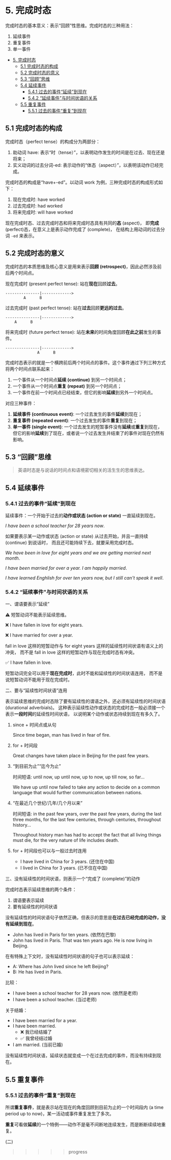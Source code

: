 # 5. 完成时态

完成时态的基本意义：表示“回顾”性思维。完成时态的三种用法：

1. 延续事件
2. 重复事件
3. 单一事件

- [5. 完成时态](#5-完成时态)
  - [5.1 完成时态的构成](#51-完成时态的构成)
  - [5.2 完成时态的意义](#52-完成时态的意义)
  - [5.3 “回顾”思维](#53-回顾思维)
  - [5.4 延续事件](#54-延续事件)
    - [5.4.1 过去的事件“延续”到现在](#541-过去的事件延续到现在)
    - [5.4.2 “延续事件”与时间状语的关系](#542-延续事件与时间状语的关系)
  - [5.5 重复事件](#55-重复事件)
    - [5.5.1 过去的事件“重复”到现在](#551-过去的事件重复到现在)

## 5.1 完成时态的构成

完成时态（perfect tense）的构成分为两部分：

1. 助动词 have: 表示“时（tense）”，以表明动作发生的时间是在过去、现在还是将来；
2. 实义动词的过去分词-ed: 表示动作的“体态（aspect）”，以表明该动作已经完成。

完成时态的构成是“have+-ed”。以动词 work 为例，三种完成时态的构成形式如下：

1. 现在完成时: have worked
2. 过去完成时: had worked
3. 将来完成时: will have worked

现在完成时态、过去完成时态和将来完成时态具有共同的**态** (aspect)，
即**完成** (perfect)态，在意义上是表示动作完成了 (complete)，
在结构上用动词的过去分词 `-ed` 来表示。

## 5.2 完成时态的意义

完成时态的本质思维及核心意义是用来表示**回顾 (retrospect)**，因此必然涉及前后两个时间点。

现在完成时 (present perfect tense): 站在**现在**回顾**过去**。

```diagram
---------------|------------->
        A      B
```

过去完成时 (past perfect tense): 站在**过去**回顾**更远的过去**。

```diagram
---------------|------------->
    A      B
```

将来完成时 (future perfect tense): 站在**未来**的时间角度回顾**在此之前**发生的事件。

```diagram
---------------|------------->
              A      B
```

完成时态表示的就是一个横跨前后两个时间点的事件。这个事件通过下列三种方式将两个时间点联系起来：

1. 一个事件从一个时间点**延续 (continue)** 到另一个时间点；
2. 一个事件从一个时间点**重复 (repeat)** 到另一个时间点；
3. 一个事件在前一个时间点已经结束，但它的影响**延续**到另外一个时间点。

对应三种事件：

1. **延续事件 (continuous event)**: 一个过去发生的事件**延续**到现在；
2. **重复事件 (repeated event)**: 一个过去发生的事件**重复**到现在；
3. **单一事件 (single event)**: 一个过去发生的短暂事件没有**延续**或**重复**到现在，
   但它的影响**延续**到了现在，或者说一个过去发生并结束了的事件对现在仍然有影响。

## 5.3 “回顾”思维

> 英语时态是与说话的时间点和语境密切相关的活生生的思维表达。

## 5.4 延续事件

### 5.4.1 过去的事件“延续”到现在

延续事件：一个开始于过去的**动作或状态 (action or state)** 一直延续到现在。

*I have been a school teacher for 28 years now*.

如果要表示某一动作或状态 (action or state) 从过去开始，并且一直持续 (continue) 到说话时，
而且还可能持续下去，就要采用完成时态。

*We have been in love for eight years and we are getting married next month*.

*I have been married for over a year. I am happily married*.

*I have learned Enghlish for over ten years now, but I still can't speak it
well*.

### 5.4.2 “延续事件”与时间状语的关系

一、谓语要表示“延续”

⚠️ 短暂动词不能表示延续思维。

❌ I have fallen in love for eight years.

❌ I have married for over a year.

fall in love 这样的短暂动作与 for eight years 这样的延续性时间状语有语义上的冲突，
而不是 fall in love 这样的短暂动作与现在完成时态有冲突。

✅ I have fallen in love.

短暂动词完全可以用于**现在完成时**，此时不能和延续性的时间状语连用，
而不是说短暂动词不能用于现在完成时。

二、要与“延续性时间状语”连用

表示延续思维的完成时态除了要有延续性的谓语之外，还必须有延续性的时间状语
(durational adverbials)。
这种表示延续性动作或状态的完成时态一般必须接一个表示**一段时间**的延续性时间状语，
以说明某个动作或状态持续到现在有多久了。

1. since + 时间点或从句

    Since time began, man has lived in fear of fire.

2. for + 时间段

    Great changes have taken place in Beijing for the past few years.

3. “到目前为止”“迄今为止”

    时间短语: until now, up until now, up to now, up till now, so far...

    We have up until now failed to take any action to decide on a common
    language that would further communication between nations.

4. “在最近几个世纪/几年/几个月以来”

    时间短语: in the past few years, over the past few years,
    during the last three months, for the last few centuries, through centuries,
    throughout history...

    Throughout history man has had to accept the fact that all living things
    must die, for the very nature of life includes death.

5. for + 时间段也可以与一般过去时连用

    - I have lived in China for 3 years. (还住在中国)
    - I lived in China for 3 years. (已不住在中国)

三、没有延续性的时间状语，则表示一个“完成了 (complete)”的动作

完成时态表示延续思维的两个条件：

1. 谓语要表示延续
2. 要有延续性的时间状语

没有延续性的时间状语句子依然正确，但表示的意思是**在过去已经完成的动作，没有延续到现在**。

- John has lived in Paris for ten years. (依然在巴黎)
- John has lived in Paris. That was ten years ago. He is now living in Beijing.

在有特殊上下文时，没有延续性时间状语的句子也可以表示延续：

- A: Where has John lived since he left Beijing?
- B: He has lived in Paris.

比较：

- I have been a school teacher for 28 years now. (依然是老师)
- I have been a school teacher. (当过老师)

关于结婚：

- I have been married for a year.
- I have been married.
  - ❌ 我已经结婚了
  - ✅ 我曾经结过婚
- I am married. (当前已婚)

没有延续性时间状语，延续状态就变成一个在过去完成的事件，而没有持续到现在。

## 5.5 重复事件

### 5.5.1 过去的事件“重复”到现在

所谓**重复事件**，就是表示站在现在的角度回顾到目前为止的一个时间段内
(a time period up to now)，某一活动或事件重复发生了多次。

**重复**可看做**延续**的一个特例——动作不是毫不间断地连续发生，而是断断续续地重复。

(二)

>>>>> progress
